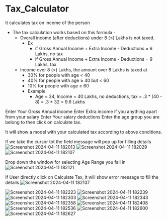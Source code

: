 
# Tax_Calculator
It calculates tax on income of the person 
- The tax calculation works based on this formula -
    - Overall income (after deductions) under 8 (≤) Lakhs is not taxed.
        - Ex 
            - if Gross Annual Income + Extra Income - Deductions =  6 Lakhs, no tax
            - if Gross Annual Income + Extra Income - Deductions =  9 Lakhs, tax
    - Income over 8 (>) Lakhs, the amount over 8 Lakhs is taxed at
        - 30% for people with age < 40
        - 40% for people with age ≥ 40 but < 60
        - 10% for people with age ≥ 60
        - Example
            - Age = 34, Income = 40 Lakhs, no deductions, tax = .3 * (40 - 8) = .3 * 32 = 9.6 Lakhs


Enter Your Gross Annual income 
Enter Extra income if you anything apart from your salary 
Enter Your salary deductions 
Enter the age group you are belong to then click on calculate tax.

It will show a model with your calculated tax according to above conditions.




If we take the cursor tot the field message will pop up for filling details 
![Screenshot 2024-04-11 182013](https://github.com/Pdawane/Tax_Calculator/assets/123566848/e10f5771-96e6-48b8-87a8-f179c7c34103)
![Screenshot 2024-04-11 182029](https://github.com/Pdawane/Tax_Calculator/assets/123566848/4502bdfb-f83b-490f-81b4-1c367c88c88a)
![Screenshot 2024-04-11 182107](https://github.com/Pdawane/Tax_Calculator/assets/123566848/5f793ea5-ce69-4788-81dd-467791bc02c6)


Drop down the window for selecting Age Range you fall in 
![Screenshot 2024-04-11 182121](https://github.com/Pdawane/Tax_Calculator/assets/123566848/bad31af6-809b-45c1-ab2f-4140cbcb2c15)


If User directly click on Calculate Tax, it will show error message to fill the details 
![Screenshot 2024-04-11 182137](https://github.com/Pdawane/Tax_Calculator/assets/123566848/9ac8c293-2288-42bc-b928-a4408bc948fc)


![Screenshot 2024-04-11 182223](https://github.com/Pdawane/Tax_Calculator/assets/123566848/6e9cdcc2-db9e-419e-a249-6ae46b71efe6)
![Screenshot 2024-04-11 182239](https://github.com/Pdawane/Tax_Calculator/assets/123566848/665ab9ea-3307-4a63-a7b1-7f2d99081bd3)
![Screenshot 2024-04-11 182303](https://github.com/Pdawane/Tax_Calculator/assets/123566848/2a1cd483-5957-481d-ac6c-6ebd3133ec82)
![Screenshot 2024-04-11 182343](https://github.com/Pdawane/Tax_Calculator/assets/123566848/74e5082d-faec-452b-b0ba-29aa0b91bb3e)
![Screenshot 2024-04-11 182358](https://github.com/Pdawane/Tax_Calculator/assets/123566848/5c2ae335-b1e0-4259-a1aa-d3df8da670ea)
![Screenshot 2024-04-11 182408](https://github.com/Pdawane/Tax_Calculator/assets/123566848/0bec7bde-3b86-473b-8ddf-67f939501f5a)
![Screenshot 2024-04-11 182536](https://github.com/Pdawane/Tax_Calculator/assets/123566848/51e404b2-5f8e-46a4-b3e6-e224245b7b2f)
![Screenshot 2024-04-11 182600](https://github.com/Pdawane/Tax_Calculator/assets/123566848/0c2d9cc5-1c62-492a-be2e-dd41d41d0352)
![Screenshot 2024-04-11 182627](https://github.com/Pdawane/Tax_Calculator/assets/123566848/8eb72112-3734-4616-be12-3389cdccc936)






  

